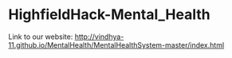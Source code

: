 # HighfieldHack-Mental_Health
Link to our website: http://vindhya-11.github.io/MentalHealth/MentalHealthSystem-master/index.html
